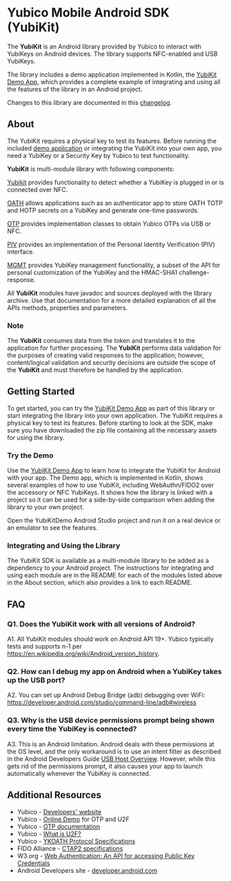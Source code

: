 # Yubico Mobile Android SDK (YubiKit)

The **YubiKit** is an Android library provided by Yubico to interact with YubiKeys on Android devices. The library supports NFC-enabled and USB YubiKeys.

The library includes a demo application implemented in Kotlin, the [YubiKit Demo App](./yubikit-android/tree/master/YubikitDemo), which provides a complete example of integrating and using all the features of the library in an Android project.

Changes to this library are documented in this [changelog](./yubikit-android/blob/master/Changelog.md).


## About

The YubiKit requires a physical key to test its features. Before running the included [demo application](./yubikit-android/tree/master/YubikitDemo) or integrating the YubiKit into your own app, you need a YubiKey or a Security Key by Yubico to test functionality.

**YubiKit** is multi-module library with following components:

[Yubikit](./yubikit/README.md) provides functionality to detect whether a YubiKey is plugged in or is connected over NFC.

[OATH](./oath/README.md) allows applications such as an authenticator app to store OATH TOTP and HOTP secrets on a YubiKey and generate one-time passwords.

[OTP](./otp/README.md) provides implementation classes to obtain Yubico OTPs via USB or NFC.

[PIV](./piv/README.md) provides an implementation of the Personal Identity Verification (PIV) interface.

[MGMT](./management/README.md) provides YubiKey management functionality, a subset of the API for personal customization of the YubiKey and the HMAC-SHA1 challenge-response.

All **YubiKit** modules have javadoc and sources deployed with the library archive. Use that documentation for a more detailed explanation of all the APIs methods, properties and parameters.


### Note

The **YubiKit** consumes data from the token and translates it to the application for further processing. The **YubiKit** performs data validation for the purposes of creating valid responses to the application; however, content/logical validation and security decisions are outside the scope of the **YubiKit** and must therefore be handled by the application.


## Getting Started

To get started, you can try the [YubiKit Demo App](./yubikit-android/tree/master/YubikitDemo) as part of this library or start integrating the library into your own application. The YubiKit requires a physical key to test its features. Before starting to look at the SDK, make sure you have downloaded the zip file containing all the necessary assets for using the library.

### Try the Demo

Use the [YubiKit Demo App](./yubikit-android/tree/master/YubikitDemo) to learn how to integrate the YubiKit for Android with your app. The Demo app, which is implemented in Kotlin, shows several examples of how to use YubiKit, including WebAuthn/FIDO2 over the accessory or NFC YubiKeys. It shows how the library is linked with a project so it can be used for a side-by-side comparison when adding the library to your own project.

Open the YubiKitDemo Android Studio project and run it on a real device or an emulator to see the features.

### Integrating and Using the Library

The YubiKit SDK is available as a multi-module library to be added as a dependency to your Android project. The instructions for integrating and using each module are in the README for each of the modules listed above in the About section, which also provides a link to each README.


## FAQ <a name="faq"></a>

### Q1. Does the YubiKit work with all versions of Android?

A1. All YubiKit modules should work on Android API 19+. Yubico typically tests and supports n-1 per https://en.wikipedia.org/wiki/Android_version_history.

### Q2. How can I debug my app on Android when a YubiKey takes up the USB port?

A2. You can set up Android Debug Bridge (adb) debugging over WiFi: https://developer.android.com/studio/command-line/adb#wireless

### Q3.  Why is the USB device permissions prompt being shown every time the YubiKey is connected?

A3. This is an Android limitation. Android deals with these permissions at the OS level, and the only workaround is to use an intent filter as described in the Android Developers Guide [USB Host Overview](https://developer.android.com/guide/topics/connectivity/usb/host.html#using-intents). However, while this gets rid of the permissions prompt, it also causes your app to launch automatically whenever the YubiKey is connected.


## Additional Resources

* Yubico - [Developers' website](https://developers.yubico.com)
* Yubico - [Online Demo](https://demo.yubico.com) for OTP and U2F
* Yubico - [OTP documentation](https://developers.yubico.com/OTP)
* Yubico - [What is U2F?](https://developers.yubico.com/U2F)
* Yubico - [YKOATH Protocol Specifications](https://developers.yubico.com/OATH/YKOATH_Protocol.html)
* FIDO Alliance - [CTAP2 specifications](https://fidoalliance.org/specs/fido-v2.0-ps-20190130/fido-client-to-authenticator-protocol-v2.0-ps-20190130.html)
* W3.org - [Web Authentication: An API for accessing Public Key Credentials](https://www.w3.org/TR/webauthn/)
* Android Developers site - [developer.android.com](https://developer.android.com)
